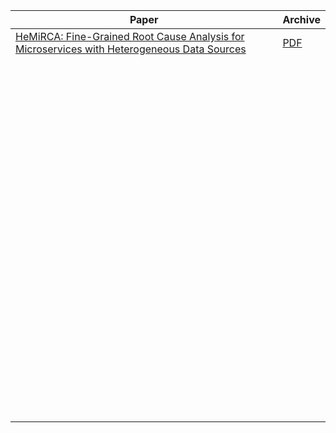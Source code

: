 | Paper                                                        | Archive                       |
| ------------------------------------------------------------ | ----------------------------- |
| [HeMiRCA: Fine-Grained Root Cause Analysis for Microservices with Heterogeneous Data Sources](https://dl.acm.org/doi/pdf/10.1145/3674726) | [PDF](./archives/HeMiRCA.pdf) |
|                                                              |                               |
|                                                              |                               |
|                                                              |                               |
|                                                              |                               |
|                                                              |                               |
|                                                              |                               |
|                                                              |                               |
|                                                              |                               |
|                                                              |                               |
|                                                              |                               |
|                                                              |                               |
|                                                              |                               |
|                                                              |                               |
|                                                              |                               |
|                                                              |                               |
|                                                              |                               |
|                                                              |                               |
|                                                              |                               |
|                                                              |                               |
|                                                              |                               |
|                                                              |                               |
|                                                              |                               |
|                                                              |                               |
|                                                              |                               |
|                                                              |                               |
|                                                              |                               |
|                                                              |                               |
|                                                              |                               |
|                                                              |                               |
|                                                              |                               |
|                                                              |                               |
|                                                              |                               |
|                                                              |                               |
|                                                              |                               |
|                                                              |                               |
|                                                              |                               |
|                                                              |                               |
|                                                              |                               |
|                                                              |                               |
|                                                              |                               |
|                                                              |                               |
|                                                              |                               |
|                                                              |                               |
|                                                              |                               |
|                                                              |                               |
|                                                              |                               |
|                                                              |                               |
|                                                              |                               |
|                                                              |                               |
|                                                              |                               |
|                                                              |                               |
|                                                              |                               |
|                                                              |                               |
|                                                              |                               |
|                                                              |                               |
|                                                              |                               |
|                                                              |                               |
|                                                              |                               |
|                                                              |                               |
|                                                              |                               |
|                                                              |                               |
|                                                              |                               |
|                                                              |                               |
|                                                              |                               |
|                                                              |                               |
|                                                              |                               |
|                                                              |                               |
|                                                              |                               |
|                                                              |                               |
|                                                              |                               |
|                                                              |                               |
|                                                              |                               |
|                                                              |                               |
|                                                              |                               |
|                                                              |                               |
|                                                              |                               |
|                                                              |                               |
|                                                              |                               |
|                                                              |                               |
|                                                              |                               |
|                                                              |                               |
|                                                              |                               |
|                                                              |                               |
|                                                              |                               |
|                                                              |                               |
|                                                              |                               |
|                                                              |                               |
|                                                              |                               |
|                                                              |                               |
|                                                              |                               |
|                                                              |                               |
|                                                              |                               |
|                                                              |                               |
|                                                              |                               |
|                                                              |                               |
|                                                              |                               |
|                                                              |                               |

